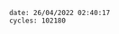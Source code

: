 

                date: 26/04/2022 02:40:17
                cycles: 102180

                         